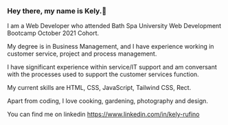 ### Hey there, my name is Kely.👋

I am a Web Developer who attended Bath Spa University Web Development Bootcamp October 2021 Cohort.

My degree is in Business Management, and I have experience working in customer service, project and process management.

I have significant experience within service/IT support and am conversant with the processes used to support the customer services function.

My current skills are HTML, CSS, JavaScript, Tailwind CSS, Rect.

Apart from coding, I love cooking, gardening, photography and design.

You can find me on linkedin https://www.linkedin.com/in/kely-rufino


